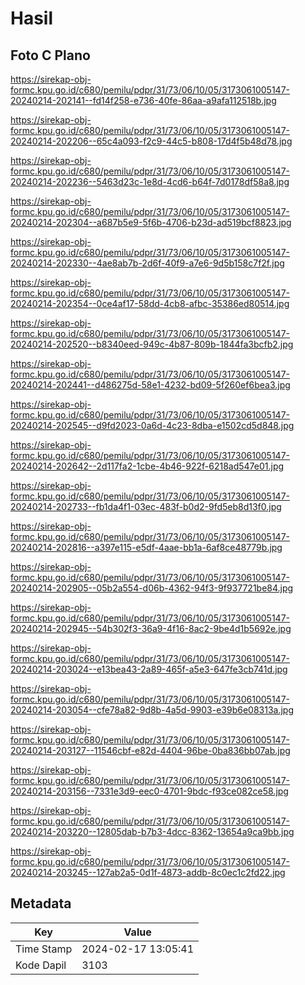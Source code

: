 # Hasil

## Foto C Plano

https://sirekap-obj-formc.kpu.go.id/c680/pemilu/pdpr/31/73/06/10/05/3173061005147-20240214-202141--fd14f258-e736-40fe-86aa-a9afa112518b.jpg

https://sirekap-obj-formc.kpu.go.id/c680/pemilu/pdpr/31/73/06/10/05/3173061005147-20240214-202206--65c4a093-f2c9-44c5-b808-17d4f5b48d78.jpg

https://sirekap-obj-formc.kpu.go.id/c680/pemilu/pdpr/31/73/06/10/05/3173061005147-20240214-202236--5463d23c-1e8d-4cd6-b64f-7d0178df58a8.jpg

https://sirekap-obj-formc.kpu.go.id/c680/pemilu/pdpr/31/73/06/10/05/3173061005147-20240214-202304--a687b5e9-5f6b-4706-b23d-ad519bcf8823.jpg

https://sirekap-obj-formc.kpu.go.id/c680/pemilu/pdpr/31/73/06/10/05/3173061005147-20240214-202330--4ae8ab7b-2d6f-40f9-a7e6-9d5b158c7f2f.jpg

https://sirekap-obj-formc.kpu.go.id/c680/pemilu/pdpr/31/73/06/10/05/3173061005147-20240214-202354--0ce4af17-58dd-4cb8-afbc-35386ed80514.jpg

https://sirekap-obj-formc.kpu.go.id/c680/pemilu/pdpr/31/73/06/10/05/3173061005147-20240214-202520--b8340eed-949c-4b87-809b-1844fa3bcfb2.jpg

https://sirekap-obj-formc.kpu.go.id/c680/pemilu/pdpr/31/73/06/10/05/3173061005147-20240214-202441--d486275d-58e1-4232-bd09-5f260ef6bea3.jpg

https://sirekap-obj-formc.kpu.go.id/c680/pemilu/pdpr/31/73/06/10/05/3173061005147-20240214-202545--d9fd2023-0a6d-4c23-8dba-e1502cd5d848.jpg

https://sirekap-obj-formc.kpu.go.id/c680/pemilu/pdpr/31/73/06/10/05/3173061005147-20240214-202642--2d117fa2-1cbe-4b46-922f-6218ad547e01.jpg

https://sirekap-obj-formc.kpu.go.id/c680/pemilu/pdpr/31/73/06/10/05/3173061005147-20240214-202733--fb1da4f1-03ec-483f-b0d2-9fd5eb8d13f0.jpg

https://sirekap-obj-formc.kpu.go.id/c680/pemilu/pdpr/31/73/06/10/05/3173061005147-20240214-202816--a397e115-e5df-4aae-bb1a-6af8ce48779b.jpg

https://sirekap-obj-formc.kpu.go.id/c680/pemilu/pdpr/31/73/06/10/05/3173061005147-20240214-202905--05b2a554-d06b-4362-94f3-9f937721be84.jpg

https://sirekap-obj-formc.kpu.go.id/c680/pemilu/pdpr/31/73/06/10/05/3173061005147-20240214-202945--54b302f3-36a9-4f16-8ac2-9be4d1b5692e.jpg

https://sirekap-obj-formc.kpu.go.id/c680/pemilu/pdpr/31/73/06/10/05/3173061005147-20240214-203024--e13bea43-2a89-465f-a5e3-647fe3cb741d.jpg

https://sirekap-obj-formc.kpu.go.id/c680/pemilu/pdpr/31/73/06/10/05/3173061005147-20240214-203054--cfe78a82-9d8b-4a5d-9903-e39b6e08313a.jpg

https://sirekap-obj-formc.kpu.go.id/c680/pemilu/pdpr/31/73/06/10/05/3173061005147-20240214-203127--11546cbf-e82d-4404-96be-0ba836bb07ab.jpg

https://sirekap-obj-formc.kpu.go.id/c680/pemilu/pdpr/31/73/06/10/05/3173061005147-20240214-203156--7331e3d9-eec0-4701-9bdc-f93ce082ce58.jpg

https://sirekap-obj-formc.kpu.go.id/c680/pemilu/pdpr/31/73/06/10/05/3173061005147-20240214-203220--12805dab-b7b3-4dcc-8362-13654a9ca9bb.jpg

https://sirekap-obj-formc.kpu.go.id/c680/pemilu/pdpr/31/73/06/10/05/3173061005147-20240214-203245--127ab2a5-0d1f-4873-addb-8c0ec1c2fd22.jpg


## Metadata

| Key        | Value               |
| ---------- | ------------------- |
| Time Stamp | 2024-02-17 13:05:41 |
| Kode Dapil | 3103                |



